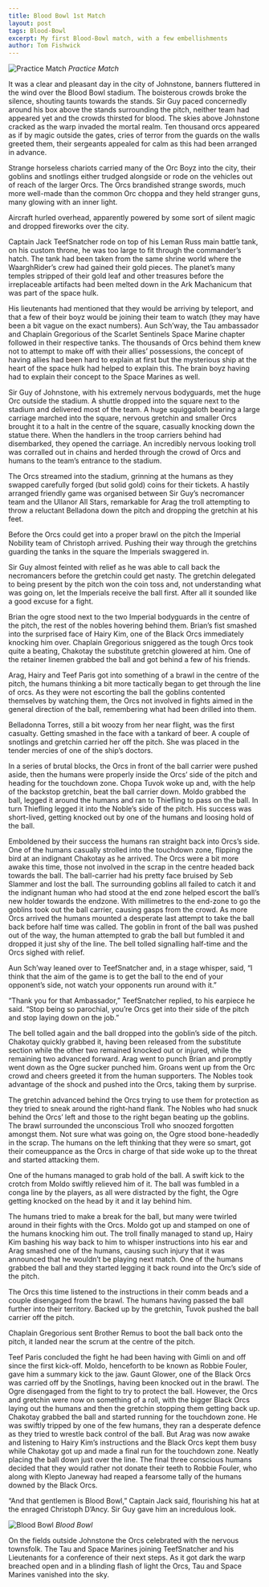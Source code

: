 ```yaml
---
title: Blood Bowl 1st Match
layout: post
tags: Blood-Bowl
excerpt: My first Blood-Bowl match, with a few embellishments
author: Tom Fishwick
---
```


![Practice Match](/assets/images/bloodbowlscore.jpg)
_Practice Match_

It was a clear and pleasant day in the city of Johnstone, banners fluttered in the wind over the Blood Bowl stadium. The boisterous crowds broke the silence, shouting taunts towards the stands. Sir Guy paced concernedly around his box above the stands surrounding the pitch, neither team had appeared yet and the crowds thirsted for blood. The skies above Johnstone cracked as the warp invaded the mortal realm. Ten thousand orcs appeared as if by magic outside the gates, cries of terror from the guards on the walls greeted them, their sergeants appealed for calm as this had been arranged in advance.

Strange horseless chariots carried many of the Orc Boyz into the city, their goblins and snotlings either trudged alongside or rode on the vehicles out of reach of the larger Orcs. The Orcs brandished strange swords, much more well-made than the common Orc choppa and they held stranger guns, many glowing with an inner light.

Aircraft hurled overhead, apparently powered by some sort of silent magic and dropped fireworks over the city.

Captain Jack TeefSnatcher rode on top of his Leman Russ main battle tank, on his custom throne, he was too large to fit through the commander’s hatch. The tank had been taken from the same shrine world where the WaarghRider’s crew had gained their gold pieces. The planet’s many temples stripped of their gold leaf and other treasures before the irreplaceable artifacts had been melted down in the Ark Machanicum that was part of the space hulk.

His lieutenants had mentioned that they would be arriving by teleport, and that a few of their boyz would be joining their team to watch (they may have been a bit vague on the exact numbers). Aun Sch’way, the Tau ambassador and Chaplain Gregorious of the Scarlet Sentinels Space Marine chapter followed in their respective tanks. The thousands of Orcs behind them knew not to attempt to make off with their allies’ possessions, the concept of having allies had been hard to explain at first but the mysterious ship at the heart of the space hulk had helped to explain this. The brain boyz having had to explain their concept to the Space Marines as well.

Sir Guy of Johnstone, with his extremely nervous bodyguards, met the huge Orc outside the stadium. A shuttle dropped into the square next to the stadium and delivered most of the team. A huge squiggaloth bearing a large carriage marched into the square, nervous gretchin and smaller Orcs brought it to a halt in the centre of the square, casually knocking down the statue there. When the handlers in the troop carriers behind had disembarked, they opened the carriage. An incredibly nervous looking troll was corralled out in chains and herded through the crowd of Orcs and humans to the team’s entrance to the stadium.

The Orcs streamed into the stadium, grinning at the humans as they swapped carefully forged (but solid gold) coins for their tickets. A hastily arranged friendly game was organised between Sir Guy’s necromancer team and the Ullanor All Stars, remarkable for Arag the troll attempting to throw a reluctant Belladona down the pitch and dropping the gretchin at his feet.

Before the Orcs could get into a proper brawl on the pitch the Imperial Nobility team of Christoph arrived. Pushing their way through the gretchins guarding the tanks in the square the Imperials swaggered in.

Sir Guy almost feinted with relief as he was able to call back the necromancers before the gretchin could get nasty. The gretchin delegated to being present by the pitch won the coin toss and, not understanding what was going on, let the Imperials receive the ball first. After all it sounded like a good excuse for a fight.

Brian the ogre stood next to the two Imperial bodyguards in the centre of the pitch, the rest of the nobles hovering behind them. Brian’s fist smashed into the surprised face of Hairy Kim, one of the Black Orcs immediately knocking him over. Chaplain Gregorious sniggered as the tough Orcs took quite a beating, Chakotay the substitute gretchin glowered at him. One of the retainer linemen grabbed the ball and got behind a few of his friends.

Arag, Hairy and Teef Paris got into something of a brawl in the centre of the pitch, the humans thinking a bit more tactically began to get through the line of orcs. As they were not escorting the ball the goblins contented themselves by watching them, the Orcs not involved in fights aimed in the general direction of the ball, remembering what had been drilled into them.

Belladonna Torres, still a bit woozy from her near flight, was the first casualty. Getting smashed in the face with a tankard of beer. A couple of snotlings and gretchin carried her off the pitch. She was placed in the tender mercies of one of the ship’s doctors.

In a series of brutal blocks, the Orcs in front of the ball carrier were pushed aside, then the humans were properly inside the Orcs’ side of the pitch and heading for the touchdown zone. Chopa Tuvok woke up and, with the help of the backstop gretchin, beat the ball carrier down. Moldo grabbed the ball, legged it around the humans and ran to Thiefling to pass on the ball. In turn Thiefling legged it into the Noble’s side of the pitch. His success was short-lived, getting knocked out by one of the humans and loosing hold of the ball.

Emboldened by their success the humans ran straight back into Orcs’s side. One of the humans casually strolled into the touchdown zone, flipping the bird at an indignant Chakotay as he arrived. The Orcs were a bit more awake this time, those not involved in the scrap in the centre headed back towards the ball. The ball-carrier had his pretty face bruised by Seb Slammer and lost the ball. The surrounding goblins all failed to catch it and the indignant human who had stood at the end zone helped escort the ball’s new holder towards the endzone. With millimetres to the end-zone to go the goblins took out the ball carrier, causing gasps from the crowd. As more Orcs arrived the humans mounted a desperate last attempt to take the ball back before half time was called. The goblin in front of the ball was pushed out of the way, the human attempted to grab the ball but fumbled it and dropped it just shy of the line. The bell tolled signalling half-time and the Orcs sighed with relief.

Aun Sch’way leaned over to TeefSnatcher and, in a stage whisper, said, “I think that the aim of the game is to get the ball to the end of your opponent’s side, not watch your opponents run around with it.”

“Thank you for that Ambassador,” TeefSnatcher replied, to his earpiece he said. “Stop being so parochial, you’re Orcs get into their side of the pitch and stop laying down on the job.”

The bell tolled again and the ball dropped into the goblin’s side of the pitch. Chakotay quickly grabbed it, having been released from the substitute section while the other two remained knocked out or injured, while the remaining two advanced forward. Arag went to punch Brian and promptly went down as the Ogre sucker punched him. Groans went up from the Orc crowd and cheers greeted it from the human supporters. The Nobles took advantage of the shock and pushed into the Orcs, taking them by surprise.

The gretchin advanced behind the Orcs trying to use them for protection as they tried to sneak around the right-hand flank. The Nobles who had snuck behind the Orcs’ left and those to the right began beating up the goblins. The brawl surrounded the unconscious Troll who snoozed forgotten amongst them. Not sure what was going on, the Ogre stood bone-headedly in the scrap. The humans on the left thinking that they were so smart, got their comeuppance as the Orcs in charge of that side woke up to the threat and started attacking them.

One of the humans managed to grab hold of the ball. A swift kick to the crotch from Moldo swiftly relieved him of it. The ball was fumbled in a conga line by the players, as all were distracted by the fight, the Ogre getting knocked on the head by it and it lay behind him.

The humans tried to make a break for the ball, but many were twirled around in their fights with the Orcs. Moldo got up and stamped on one of the humans knocking him out. The troll finally managed to stand up, Hairy Kim bashing his way back to him to whisper instructions into his ear and Arag smashed one of the humans, causing such injury that it was announced that he wouldn’t be playing next match. One of the humans grabbed the ball and they started legging it back round into the Orc’s side of the pitch.

The Orcs this time listened to the instructions in their comm beads and a couple disengaged from the brawl. The humans having passed the ball further into their territory. Backed up by the gretchin, Tuvok pushed the ball carrier off the pitch.

Chaplain Gregorious sent Brother Remus to boot the ball back onto the pitch, it landed near the scrum at the centre of the pitch.

Teef Paris concluded the fight he had been having with Gimli on and off since the first kick-off. Moldo, henceforth to be known as Robbie Fouler, gave him a summary kick to the jaw. Gaunt Glower, one of the Black Orcs was carried off by the Snotlings, having been knocked out in the brawl. The Ogre disengaged from the fight to try to protect the ball. However, the Orcs and gretchin were now on something of a roll, with the bigger Black Orcs laying out the humans and then the gretchin stopping them getting back up. Chakotay grabbed the ball and started running for the touchdown zone. He was swiftly tripped by one of the few humans, they ran a desperate defence as they tried to wrestle back control of the ball. But Arag was now awake and listening to Hairy Kim’s instructions and the Black Orcs kept them busy while Chakotay got up and made a final run for the touchdown zone. Neatly placing the ball down just over the line. The final three conscious humans decided that they would rather not donate their teeth to Robbie Fouler, who along with Klepto Janeway had reaped a fearsome tally of the humans downed by the Black Orcs.

“And that gentlemen is Blood Bowl,” Captain Jack said, flourishing his hat at the enraged Christoph D’Ancy. Sir Guy gave him an incredulous look.

![Blood Bowl](/assets/images/bloodbowlscrimmage.jpg)
_Blood Bowl_

On the fields outside Johnstone the Orcs celebrated with the nervous townsfolk. The Tau and Space Marines joining TeefSnatcher and his Lieutenants for a conference of their next steps. As it got dark the warp breached open and in a blinding flash of light the Orcs, Tau and Space Marines vanished into the sky.

